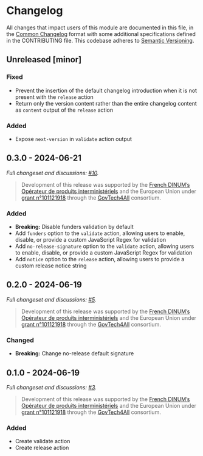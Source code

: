 # Changelog

All changes that impact users of this module are documented in this file, in the [Common Changelog](https://common-changelog.org) format with some additional specifications defined in the CONTRIBUTING file. This codebase adheres to [Semantic Versioning](https://semver.org/spec/v2.0.0.html).

## Unreleased [minor]

### Fixed

- Prevent the insertion of the default changelog introduction when it is not present with the `release` action
- Return only the version content rather than the entire changelog content as `content` output of the `release` action

### Added

- Expose `next-version` in `validate` action output

## 0.3.0 - 2024-06-21

_Full changeset and discussions: [#10](https://github.com/OpenTermsArchive/changelog-action/pull/10)._

> Development of this release was supported by the [French DINUM’s Opérateur de produits interministériels](https://numerique.gouv.fr) and the European Union under [grant n°101121918](https://ec.europa.eu/info/funding-tenders/opportunities/portal/screen/opportunities/projects-details/43152860/101121918/DIGITAL) through the [GovTech4All](https://joinup.ec.europa.eu/collection/govtechconnect/govtech4all) consortium.

### Added

- **Breaking:** Disable funders validation by default
- Add `funders` option to the `validate` action, allowing users to enable, disable, or provide a custom JavaScript Regex for validation
- Add `no-release-signature` option to the `validate` action, allowing users to enable, disable, or provide a custom JavaScript Regex for validation
- Add `notice` option to the `release` action, allowing users to provide a custom release notice string

## 0.2.0 - 2024-06-19

_Full changeset and discussions: [#5](https://github.com/OpenTermsArchive/changelog-action/pull/5)._

> Development of this release was supported by the [French DINUM’s Opérateur de produits interministériels](https://numerique.gouv.fr) and the European Union under [grant n°101121918](https://ec.europa.eu/info/funding-tenders/opportunities/portal/screen/opportunities/projects-details/43152860/101121918/DIGITAL) through the [GovTech4All](https://joinup.ec.europa.eu/collection/govtechconnect/govtech4all) consortium.

### Changed

- **Breaking:** Change no-release default signature

## 0.1.0 - 2024-06-19

_Full changeset and discussions: [#3](https://github.com/OpenTermsArchive/changelog-action/pull/3)._

> Development of this release was supported by the [French DINUM’s Opérateur de produits interministériels](https://numerique.gouv.fr) and the European Union under [grant n°101121918](https://ec.europa.eu/info/funding-tenders/opportunities/portal/screen/opportunities/projects-details/43152860/101121918/DIGITAL) through the [GovTech4All](https://joinup.ec.europa.eu/collection/govtechconnect/govtech4all) consortium.

### Added

- Create validate action
- Create release action
